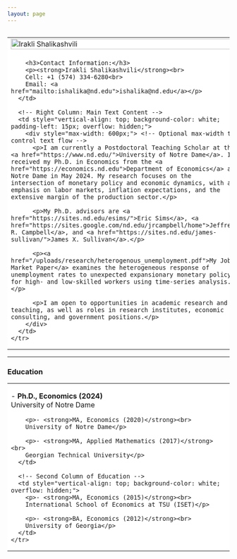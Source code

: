 ```yaml
---
layout: page
---
```


<div style="overflow: hidden;">
  <table style="width: 100%; border-collapse: collapse;">
    <tr>
      <!-- Left Column: Image and Contact Information -->
      <td style="width: 35%; vertical-align: top; padding-right: 20px; background-color: white; overflow: hidden;">
        <img src="/uploads/20240926 JLH Irakli Shalikashvili-002.jpg" alt="Irakli Shalikashvili" style="width: 100%; margin-bottom: 10px;">

        <h3>Contact Information:</h3>
        <p><strong>Irakli Shalikashvili</strong><br>
        Cell: +1 (574) 334-6280<br>
        Email: <a href="mailto:ishalika@nd.edu">ishalika@nd.edu</a></p>
      </td>

      <!-- Right Column: Main Text Content -->
      <td style="vertical-align: top; background-color: white; padding-left: 15px; overflow: hidden;">
        <div style="max-width: 600px;"> <!-- Optional max-width to control text flow -->
          <p>I am currently a Postdoctoral Teaching Scholar at the <a href="https://www.nd.edu/">University of Notre Dame</a>. I received my Ph.D. in Economics from the <a href="https://economics.nd.edu">Department of Economics</a> at Notre Dame in May 2024. My research focuses on the intersection of monetary policy and economic dynamics, with an emphasis on labor markets, inflation expectations, and the extensive margin of the production sector.</p>

          <p>My Ph.D. advisors are <a href="https://sites.nd.edu/esims/">Eric Sims</a>, <a href="https://sites.google.com/nd.edu/jrcampbell/home">Jeffrey R. Campbell</a>, and <a href="https://sites.nd.edu/james-sullivan/">James X. Sullivan</a>.</p>

          <p><a href="/uploads/research/heterogenous_unemployment.pdf">My Job Market Paper</a> examines the heterogeneous response of unemployment rates to unexpected expansionary monetary policy for high- and low-skilled workers using time-series analysis.</p>

          <p>I am open to opportunities in academic research and teaching, as well as roles in research institutes, economic consulting, and government positions.</p>
        </div>
      </td>
    </tr>
  </table>

  <hr>

  <h3>Education</h3>
  <table style="width: 100%; border-collapse: collapse;">
    <tr>
      <!-- First Column of Education -->
      <td style="vertical-align: top; padding-right: 20px; background-color: white; overflow: hidden;">
        <p>- <strong>Ph.D., Economics (2024)</strong><br>
        University of Notre Dame</p>

        <p>- <strong>MA, Economics (2020)</strong><br>
        University of Notre Dame</p>

        <p>- <strong>MA, Applied Mathematics (2017)</strong><br>
        Georgian Technical University</p>
      </td>

      <!-- Second Column of Education -->
      <td style="vertical-align: top; background-color: white; overflow: hidden;">
        <p>- <strong>MA, Economics (2015)</strong><br>
        International School of Economics at TSU (ISET)</p>

        <p>- <strong>BA, Economics (2012)</strong><br>
        University of Georgia</p>
      </td>
    </tr>
  </table>
</div>

